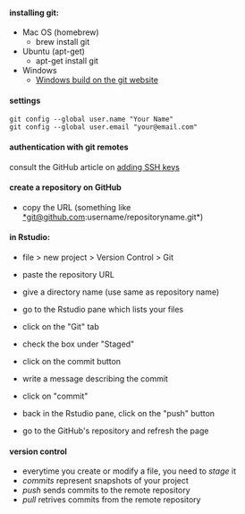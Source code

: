 #### installing git:

-   Mac OS (homebrew)
    -   brew install git
-   Ubuntu (apt-get)
    -   apt-get install git
-   Windows
    -   [Windows build on the git website](https://git-scm.com)

#### settings

    git config --global user.name "Your Name"
    git config --global user.email "your@email.com"    

#### authentication with git remotes

consult the GitHub article on [adding SSH
keys](https://help.github.com/articles/generating-ssh-keys/#platform-all)

#### create a repository on GitHub

-   copy the URL (something like
    <*git@github.com>:username/repositoryname.git\*)

#### in Rstudio:

-   file \> new project \> Version Control \> Git
-   paste the repository URL
-   give a directory name (use same as repository name)

-   go to the Rstudio pane which lists your files
-   click on the "Git" tab
-   check the box under "Staged"
-   click on the commit button
-   write a message describing the commit
-   click on "commit"
-   back in the Rstudio pane, click on the "push" button

-   go to the GitHub's repository and refresh the page

#### version control

-   everytime you create or modify a file, you need to *stage* it
-   *commits* represent snapshots of your project
-   *push* sends commits to the remote repository
-   *pull* retrives commits from the remote repository
